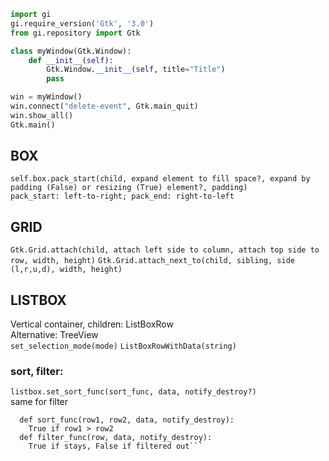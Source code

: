 ```python
import gi
gi.require_version('Gtk', '3.0')
from gi.repository import Gtk

class myWindow(Gtk.Window):
    def __init__(self):
        Gtk.Window.__init__(self, title="Title")
        pass

win = myWindow()
win.connect("delete-event", Gtk.main_quit)
win.show_all()
Gtk.main()
```

## BOX
`self.box.pack_start(child, expand element to fill space?, expand by padding (False) or resizing (True) element?, padding)`  
`pack_start: left-to-right; pack_end: right-to-left`


## GRID
`Gtk.Grid.attach(child, attach left side to column, attach top side to row, width, height)`
`Gtk.Grid.attach_next_to(child, sibling, side (l,r,u,d), width, height)`

## LISTBOX
Vertical container, children: ListBoxRow  
Alternative: TreeView  
`set_selection_mode(mode)`
`ListBoxRowWithData(string)`
### sort, filter: 
  `listbox.set_sort_func(sort_func, data, notify_destroy?)`  
  same for filter  
```
  def sort_func(row1, row2, data, notify_destroy):
    True if row1 > row2
  def filter_func(row, data, notify_destroy):
    True if stays, False if filtered out```